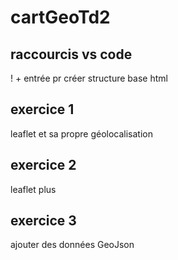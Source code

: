 # cartGeoTd2

## raccourcis vs code
! + entrée pr créer structure base html

## exercice 1
leaflet et sa propre géolocalisation

## exercice 2
leaflet plus

## exercice 3
ajouter des données GeoJson

